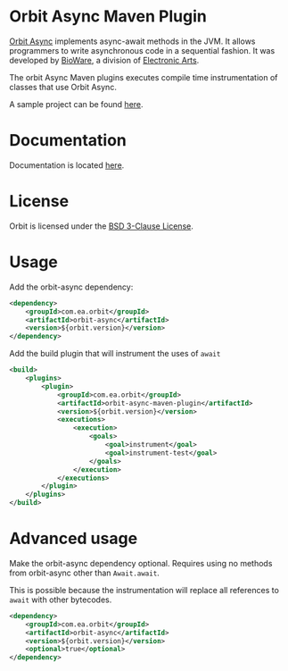 Orbit Async Maven Plugin
============

[Orbit Async](..) implements async-await methods in the JVM. It allows programmers to write asynchronous code in a sequential fashion. It was developed by [BioWare](http://www.bioware.com), a division of [Electronic Arts](http://www.ea.com).

The orbit Async Maven plugins executes compile time instrumentation of classes that use Orbit Async. 

A sample project can be found [here](src/test/project-to-test/pom.xml).

Documentation
=======
Documentation is located [here](http://orbit.bioware.com/).

License
=======
Orbit is licensed under the [BSD 3-Clause License](../LICENSE).

Usage
=======

Add the orbit-async dependency:

```xml
<dependency>
    <groupId>com.ea.orbit</groupId>
    <artifactId>orbit-async</artifactId>
    <version>${orbit.version}</version>
</dependency>
```

Add the build plugin that will instrument the uses of `await`

```xml
<build>
    <plugins>
        <plugin>
            <groupId>com.ea.orbit</groupId>
            <artifactId>orbit-async-maven-plugin</artifactId>
            <version>${orbit.version}</version>
            <executions>
                <execution>
                    <goals>
                        <goal>instrument</goal>
                        <goal>instrument-test</goal>
                    </goals>
                </execution>
            </executions>
        </plugin>
    </plugins>
</build>
```

Advanced usage
=========

Make the orbit-async dependency optional. Requires using no methods from orbit-async other than `Await.await`.

This is possible because the instrumentation will replace all references to `await` with other bytecodes.

```xml
<dependency>
    <groupId>com.ea.orbit</groupId>
    <artifactId>orbit-async</artifactId>
    <version>${orbit.version}</version>
    <optional>true</optional>
</dependency>
```


